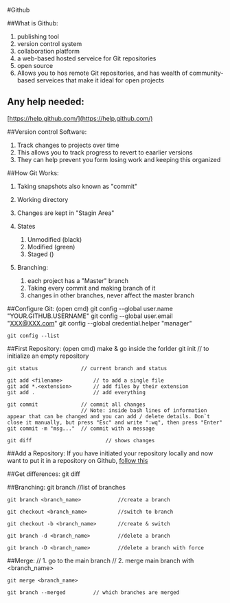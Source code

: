 #Github



##What is Github:

1. publishing tool
2. version control system
3. collaboration platform
4. a web-based hosted serveice for Git repositories
5. open source
6. Allows you to hos remote Git repositories, and has wealth of community-based serveices that make it ideal for open projects


## Any help needed:
[https://help.github.com/](https://help.github.com/)


##Version control Software:
1. Track changes to projects over time
2. This allows you to track progress  to revert to eaarlier versions
3. They can help prevent you form losing work and keeping this organized


##How Git Works:
1. Taking snapshots also known as "commit"
2. Working directory
3. Changes are kept in "Stagin Area"
4. States
	1. Unmodified 	(black)
	2. Modified		(green)
	3. Staged		()

5. Branching:
	1. each project has a "Master" branch
	2. Taking every commit and making branch of it
	3. changes in other branches, never affect the master branch



##Configure Git:
	(open cmd)
	git config --global user.name "YOUR.GITHUB.USERNAME"
	git config --global user.email  "XXX@XXX.com"
	git config --global credential.helper "manager"

	git config --list




##First Repository:
	(open cmd)
	make & go inside the forlder
	git init				// to initialize an empty repository

	git status 				// current branch and status

	git add <filename>			// to add a single file
	git add *.<extension>		// add files by their extension
	git add . 					// add everything 
	
	git commit 				// commit all changes
							// Note: inside bash lines of information appear that can be changed and you can add / delete details. Don`t close it manually, but press "Esc" and write ":wq", then press "Enter"
	git commit -m "msg..." 	// commit with a message	

	git diff 						// shows changes

##Add a Repository:
If you have initiated your repository locally and now want to put it in a repository on Github, [follow this](https://help.github.com/articles/adding-an-existing-project-to-github-using-the-command-line/)



##Get differences:
	git diff



##Branching:
	git branch							//list of branches

	git branch <branch_name>			//create a branch

	git checkout <branch_name>			//switch to branch

	git checkout -b <branch_name>		//create & switch

	git branch -d <branch_name>			//delete a branch

	git branch -D <branch_name>			//delete a branch with force




##Merge:
	// 1. go to the main branch
	// 2. merge main branch with <branch_name>
	
	git merge <branch_name>

	git branch --merged			// which branches are merged